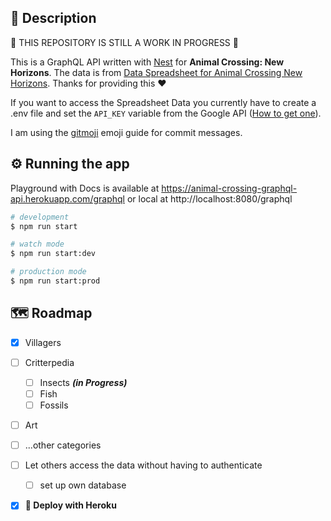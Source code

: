 ##  🐸 Description 

:construction: THIS REPOSITORY IS STILL A WORK IN PROGRESS :construction:

This is a GraphQL API written with [Nest](https://github.com/nestjs/nest) for **Animal Crossing: New Horizons**. The data is from [Data Spreadsheet for Animal Crossing New Horizons](https://docs.google.com/spreadsheets/d/13d_LAJPlxMa_DubPTuirkIV4DERBMXbrWQsmSh8ReK4/).  Thanks for providing this ❤

If you want to access the Spreadsheet Data you currently have to create a .env file and set the `API_KEY` variable from the Google API ([How to get one](https://cloud.google.com/docs/authentication/api-keys)).

I am using the [gitmoji](https://gitmoji.carloscuesta.me/) emoji guide for commit messages.

## ⚙ Running the app

Playground with Docs is available at https://animal-crossing-graphql-api.herokuapp.com/graphql or local at http://localhost:8080/graphql

```bash
# development
$ npm run start

# watch mode
$ npm run start:dev

# production mode
$ npm run start:prod
```

## 🗺 Roadmap

- [x] Villagers
- [ ] Critterpedia
  - [ ] Insects ***(in Progress)***
  - [ ] Fish
  - [ ] Fossils
- [ ] Art
- [ ] ...other categories
- [ ] Let others access the data without having to authenticate

  - [ ] set up own database
- [x] **🚀 Deploy with Heroku**